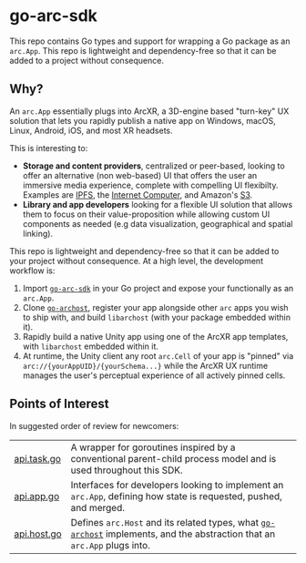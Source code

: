 # go-arc-sdk

This repo contains Go types and support for wrapping a Go package as an `arc.App`.  This repo is lightweight and dependency-free so that it can be added to a project without consequence.

## Why?

An `arc.App` essentially plugs into ArcXR, a 3D-engine based "turn-key" UX solution that lets you rapidly publish a native app on Windows, macOS, Linux, Android, iOS, and most XR headsets.

This is interesting to:
  - **Storage and content providers**, centralized or peer-based, looking to offer an alternative (non web-based) UI that offers the user an immersive media experience, complete with compelling UI flexibilty.   Examples are [IPFS](https://www.ipfs.com/), the [Internet Computer](https://dfinity.org/), and Amazon's [S3](https://aws.amazon.com/s3/).
  - **Library and app developers** looking for a flexible UI solution that allows them to focus on their value-proposition while allowing custom UI components as needed (e.g data visualization, geographical and spatial linking).
  
This repo is lightweight and dependency-free so that it can be added to your project without consequence.  At a high level, the development workflow is:

  1. Import [`go-arc-sdk`](https://github.com/arcspace/go-arc-sdk) in your Go project and expose your functionally as an `arc.App`.
  2. Clone [`go-archost`](https://github.com/arcspace/go-archost), register your app alongside other `arc` apps you wish to ship with, and build `libarchost` (with your package embedded within it).
  3. Rapidly build a native Unity app using one of the ArcXR app templates, with `libarchost` embedded within it.
  4. At runtime, the Unity client any root `arc.Cell` of your app is "pinned" via `arc://{yourAppUID}/{yourSchema...}` while the ArcXR UX runtime manages the user's perceptual experience of all actively pinned cells.
  
## Points of Interest

In suggested order of review for newcomers:

|                          |                                                                   |
|------------------------- | ------------------------------------------------------------------|
| [api.task.go](https://github.com/arcspace/go-arc-sdk/blob/main/stdlib/task/api.task.go)        | A wrapper for goroutines inspired by a conventional parent-child process model and is used throughout this SDK.              |
| [api.app.go](https://github.com/arcspace/go-arc-sdk/blob/main/apis/arc/api.app.go)    | Interfaces for developers looking to implement an `arc.App`, defining how state is requested, pushed, and merged.                |
| [api.host.go](https://github.com/arcspace/go-arc-sdk/blob/main/apis/arc/api.host.go) | Defines `arc.Host` and its related types, what [`go-archost`](https://github.com/arcspace/go-archost) implements, and the abstraction that an `arc.App` plugs into.             |
